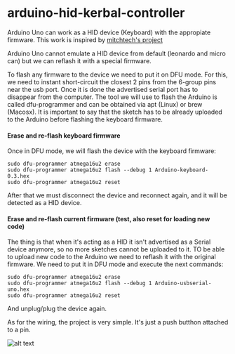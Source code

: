 # arduino-hid-kerbal-controller

Arduino Uno can work as a HID device (Keyboard) with the appropiate firmware. This work is inspired by [mitchtech's project](http://mitchtech.net/arduino-usb-hid-keyboard/) 

Arduino Uno cannot emulate a HID device from default (leonardo and micro can) but we can reflash it with a special firmware.

To flash any firmware to the device we need to put it on DFU mode. For this, we need to instant short-circuit the closest 2 pins from the 6-group pins near the usb port. Once it is done the advertised serial port has to disappear from the computer.
The tool we will use to flash the Arduino is called dfu-programmer and can be obtained via apt (Linux) or brew (Macosx).
It is important to say that the sketch has to be already uploaded to the Arduino before flashing the keyboard firmware.

#### Erase and re-flash keyboard firmware

Once in DFU mode, we will flash the device with the keyboard firmware:
```
sudo dfu-programmer atmega16u2 erase
sudo dfu-programmer atmega16u2 flash --debug 1 Arduino-keyboard-0.3.hex
sudo dfu-programmer atmega16u2 reset
```
After that we must disconnect the device and reconnect again, and it will be detected as a HID device.

#### Erase and re-flash current firmware (test, also reset for loading new code)

The thing is that when it's acting as a HID it isn't advertised as a Serial device anymore, so no more sketches cannot be uploaded to it. TO be able to upload new code to the Arduino we need to reflash it with the original firmware. We need to put it in DFU mode and execute the next commands:

```
sudo dfu-programmer atmega16u2 erase
sudo dfu-programmer atmega16u2 flash --debug 1 Arduino-usbserial-uno.hex
sudo dfu-programmer atmega16u2 reset
```
And unplug/plug the device again.

As for the wiring, the project is very simple. It's just a push butthon attached to a pin.

![alt text](https://github.com/stealthizer/images/Kerbal.png "Arduino Kerbal Controller")